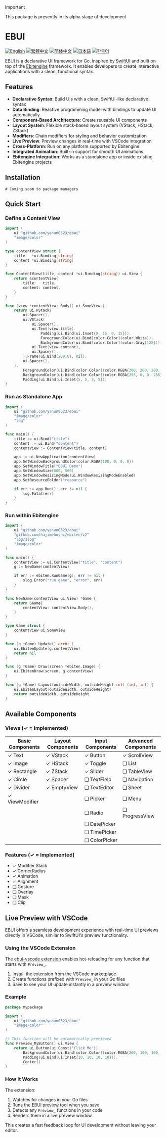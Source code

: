 > [!IMPORTANT]
> This package is presently in its alpha stage of development

# EBUI
[![English](https://img.shields.io/badge/English-Click-yellow)](README.md)
[![繁體中文](https://img.shields.io/badge/繁體中文-點擊查看-orange)](README-tw.md)
[![简体中文](https://img.shields.io/badge/简体中文-点击查看-orange)](README-cn.md)
[![日本語](https://img.shields.io/badge/日本語-クリック-青)](README-ja.md)
[![한국어](https://img.shields.io/badge/한국어-클릭-yellow)](README-ko.md)


EBUI is a declarative UI framework for Go, inspired by [SwiftUI](https://developer.apple.com/documentation/swiftui) and built on top of the [Ebitengine](https://github.com/hajimehoshi/ebiten) framework. It enables developers to create interactive applications with a clean, functional syntax.

## Features

- **Declarative Syntax**: Build UIs with a clean, SwiftUI-like declarative syntax
- **Data Binding**: Reactive programming model with bindings to update UI automatically
- **Component-Based Architecture**: Create reusable UI components
- **Layout System**: Flexible stack-based layout system (VStack, HStack, ZStack)
- **Modifiers**: Chain modifiers for styling and behavior customization
- **Live Preview**: Preview changes in real-time with VSCode integration
- **Cross-Platform**: Run on any platform supported by Ebitengine
- **Integrated Animation**: Built-in support for smooth UI animations
- **Ebitengine Integration**: Works as a standalone app or inside existing Ebitengine projects

## Installation

```
# Coming soon to package managers
```

## Quick Start

### Define a Content View

```go
import (
	ui "github.com/yanun0323/ebui"
	"image/color"
)

type contentView struct {
	title   *ui.Binding[string]
	content *ui.Binding[string]
}

func ContentView(title, content *ui.Binding[string]) ui.View {
	return &contentView{
		title:   title,
		content: content,
	}
}

func (view *contentView) Body() ui.SomeView {
	return ui.HStack(
		ui.Spacer(),
		ui.VStack(
			ui.Spacer(),
			ui.Text(view.title).
				Padding(ui.Bind(ui.Inset{0, 15, 0, 15})).
				ForegroundColor(ui.Bind[color.Color](color.White)).
				BackgroundColor(ui.Bind[color.Color](color.Gray{128})),
			ui.Text(view.content),
			ui.Spacer(),
		).Frame(ui.Bind(200.0), nil),
		ui.Spacer(),
	).
		ForegroundColor(ui.Bind[color.Color](color.RGBA{200, 200, 200, 255})).
		BackgroundColor(ui.Bind[color.Color](color.RGBA{255, 0, 0, 255})).
		Padding(ui.Bind(ui.Inset{5, 5, 5, 5}))
}
```

### Run as Standalone App

```go
import (
	ui "github.com/yanun0323/ebui"
	"image/color"
	"log"
)

func main() {
	title := ui.Bind("title")
	content := ui.Bind("content")
	contentView := ContentView(title, content)

	app := ui.NewApplication(contentView)
	app.SetWindowBackgroundColor(color.RGBA{100, 0, 0, 0})
	app.SetWindowTitle("EBUI Demo")
	app.SetWindowSize(600, 500)
	app.SetWindowResizingMode(ui.WindowResizingModeEnabled)
	app.SetResourceFolder("resource")

	if err := app.Run(); err != nil {
		log.Fatal(err)
	}
}
```

### Run within Ebitengine

```go
import (
	ui "github.com/yanun0323/ebui"
	"github.com/hajimehoshi/ebiten/v2"
	"log/slog"
	"image/color"
)

func main() {
	contentView := ui.ContentView("title", "content")
	g := NewGame(contentView)

	if err := ebiten.RunGame(g); err != nil {
		slog.Error("run game", "error", err)
	}
}

func NewGame(contentView ui.View) *Game {
	return &Game{
		contentView: contentView.Body(),
	}
}

type Game struct {
	contentView ui.SomeView
}

func (g *Game) Update() error {
	ui.EbitenUpdate(g.contentView)
	return nil
}

func (g *Game) Draw(screen *ebiten.Image) {
	ui.EbitenDraw(screen, g.contentView)
}

func (g *Game) Layout(outsideWidth, outsideHeight int) (int, int) {
	ui.EbitenLayout(outsideWidth, outsideHeight)
	return outsideWidth, outsideHeight
}
```

## Available Components

### Views (✓ = Implemented)

| Basic Components | Layout Components | Input Components | Advanced Components |
| ---------------- | ----------------- | ---------------- | ------------------- |
| ✓ Text           | ✓ VStack          | ✓ Button         | ✓ ScrollView        |
| ✓ Image          | ✓ HStack          | ✓ Toggle         | ❑ List              |
| ✓ Rectangle      | ✓ ZStack          | ✓ Slider         | ❑ TableView         |
| ✓ Circle         | ✓ Spacer          | ❑ TextField      | ❑ Navigation        |
| ✓ Divider        | ✓ EmptyView       | ❑ TextEditor     | ❑ Sheet             |
| ✓ ViewModifier   |                   | ❑ Picker         | ❑ Menu              |
|                  |                   | ❑ Radio          | ❑ ProgressView      |
|                  |                   | ❑ DatePicker     |                     |
|                  |                   | ❑ TimePicker     |                     |
|                  |                   | ❑ ColorPicker    |                     |

### Features (✓ = Implemented)

- ✓ Modifier Stack
- ✓ CornerRadius
- ✓ Animation
- ✓ Alignment
- ❑ Gesture
- ❑ Overlay
- ❑ Mask
- ❑ Clip

## Live Preview with VSCode

EBUI offers a seamless development experience with real-time UI previews directly in VSCode, similar to SwiftUI's preview functionality.

### Using the VSCode Extension

The [ebui-vscode extension](https://github.com/yanun0323/ebui-vscode) enables hot-reloading for any function that starts with `Preview_`.

1. Install the extension from the VSCode marketplace
2. Create functions prefixed with `Preview_` in your Go files
3. Save to see your UI update instantly in a preview window

### Example

```go
package mypackage

import (
	ui "github.com/yanun0323/ebui"
	"image/color"
)

// This function will be automatically previewed
func Preview_MyButton() ui.View {
	return ui.Button(ui.Const("Click Me")).
		BackgroundColor(ui.Bind[color.Color](color.RGBA{200, 100, 100, 255})).
		Padding(ui.Bind(ui.Inset{10, 10, 10, 10})).
		Center()
}
```

### How It Works

The extension:

1. Watches for changes in your Go files
2. Runs the EBUI preview tool when you save
3. Detects any `Preview_` functions in your code
4. Renders them in a live preview window

This creates a fast feedback loop for UI development without leaving your editor.
